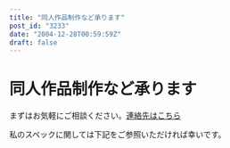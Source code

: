 ```yaml
---
title: "同人作品制作など承ります"
post_id: "3233"
date: "2004-12-28T00:59:59Z"
draft: false
---
```


# 同人作品制作など承ります

まずはお気軽にご相談ください。[連絡先はこちら](/feedback)  
  
私のスペックに関しては下記をご参照いただければ幸いです。
